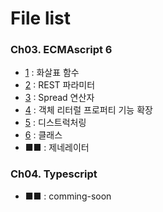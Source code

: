 # File list

### Ch03. ECMAscript 6
* [1](https://github.com/TaekGeunLee/study_frontEnd/tree/master/B3/1) : 화살표 함수
* [2](https://github.com/TaekGeunLee/study_frontEnd/tree/master/B3/2) : REST 파라미터
* [3](https://github.com/TaekGeunLee/study_frontEnd/tree/master/B3/3) : Spread 연산자
* [4](https://github.com/TaekGeunLee/study_frontEnd/tree/master/B3/4) : 객체 리터럴 프로퍼티 기능 확장
* [5](https://github.com/TaekGeunLee/study_frontEnd/tree/master/B3/5) : 디스트럭처링
* [6](https://github.com/TaekGeunLee/study_frontEnd/tree/master/B3/6) : 클래스
* ■■ : 제네레이터

### Ch04. Typescript
* ■■ : comming-soon

